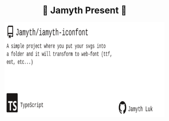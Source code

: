 <!-- built at 11/4/2022, 4:42:22 AM -->
<h1 align="center">
🎉 Jamyth Present 🎉
</h1>
<p align="center">
    <a href="https://github.com/Jamyth/iamyth-iconfont">
        <img width="1000" height="300" src="./readme.svg" />
    </a>
</p>